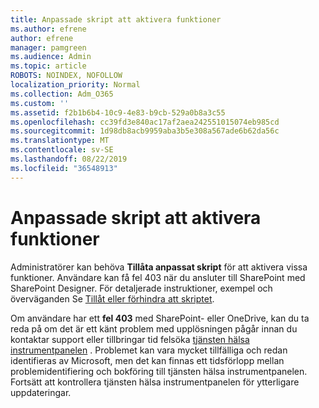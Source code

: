 ```yaml
---
title: Anpassade skript att aktivera funktioner
ms.author: efrene
author: efrene
manager: pamgreen
ms.audience: Admin
ms.topic: article
ROBOTS: NOINDEX, NOFOLLOW
localization_priority: Normal
ms.collection: Adm_O365
ms.custom: ''
ms.assetid: f2b1b6b4-10c9-4e83-b9cb-529a0b8a3c55
ms.openlocfilehash: cc39fd3e840ac17af2aea242551015074eb985cd
ms.sourcegitcommit: 1d98db8acb9959aba3b5e308a567ade6b62da56c
ms.translationtype: MT
ms.contentlocale: sv-SE
ms.lasthandoff: 08/22/2019
ms.locfileid: "36548913"
---
```

# <a name="allow-custom-script-to-enable-features"></a>Anpassade skript att aktivera funktioner

Administratörer kan behöva **Tillåta anpassat skript** för att aktivera vissa funktioner. Användare kan få fel 403 när du ansluter till SharePoint med SharePoint Designer. För detaljerade instruktioner, exempel och överväganden Se [Tillåt eller förhindra att skriptet](https://docs.microsoft.com/sharepoint/allow-or-prevent-custom-script).

Om användare har ett **fel 403** med SharePoint- eller OneDrive, kan du ta reda på om det är ett känt problem med upplösningen pågår innan du kontaktar support eller tillbringar tid felsöka [tjänsten hälsa instrumentpanelen](https://admin.microsoft.com/AdminPortal/Home#/servicehealth) . Problemet kan vara mycket tillfälliga och redan identifieras av Microsoft, men det kan finnas ett tidsförlopp mellan problemidentifiering och bokföring till tjänsten hälsa instrumentpanelen. Fortsätt att kontrollera tjänsten hälsa instrumentpanelen för ytterligare uppdateringar.

